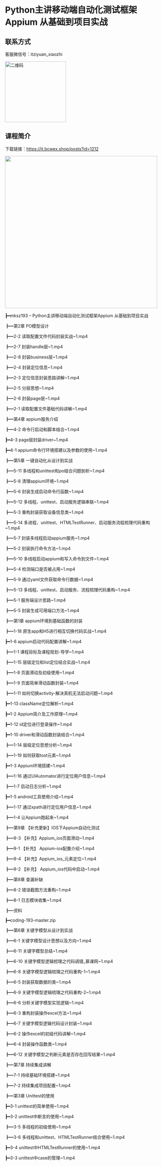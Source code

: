# Python主讲移动端自动化测试框架Appium 从基础到项目实战

## 联系方式

客服微信号：itziyuan_xiaozhi

<img src="https://ziyuanyun.oss-cn-guangzhou.aliyuncs.com/common/20240614073449/666b82192834a.jpg" width="200" height="200" alt="二维码">

## 课程简介

下载链接：https://it.bcwex.shop/posts?id=1212

<img src="https://ziyuanyun.oss-cn-guangzhou.aliyuncs.com/yun/20240515153639/664466078392d.jpg" width="500" alt="">

  ┣━mksz193 &#8211; Python主讲移动端自动化测试框架Appium 从基础到项目实战

 ┣━第2章 PO模型设计

 ┣━2-2 读取配置文件代码封装实战~1.mp4

 ┣━2-7 封装handle层~1.mp4

 ┣━2-8 封装business层~1.mp4

 ┣━2-4 封装定位信息~1.mp4

 ┣━2-3 定位信息封装思路讲解~1.mp4

 ┣━2-5 分层思想~1.mp4

 ┣━2-6 封装page层~1.mp4

 ┣━2-1 读取配置文件基础代码讲解~1.mp4

 ┣━第4章 appium服务介绍

 ┣━4-2 命令行启动和脚本结合~1.mp4

 ┣━4-3 page层封装driver~1.mp4

 ┣━4-1 appium命令行环境搭建以及参数的使用~1.mp4

 ┣━第5章 一键自动化从设计到实战

 ┣━5-11 多线程和unittest和po结合问题剖析~1.mp4

 ┣━5-8 清理appium环境~1.mp4

 ┣━5-6 封装生成启动命令行函数~1.mp4

 ┣━5-12 多线程、unittest、启动服务逻辑串联~1.mp4

 ┣━5-3 重构封装获取设备信息类~1.mp4

 ┣━5-14 多进程、unittest、HTMLTestRunner、启动服务流程梳理代码重构~1.mp4

 ┣━5-7 封装多线程启动appium服务~1.mp4

 ┣━5-2 封装执行命令方法~1.mp4

 ┣━5-10 多线程启动appium和写入命令到文件~1.mp4

 ┣━5-4 检测端口是否被占用~1.mp4

 ┣━5-9 通过yaml文件获取命令行数据~1.mp4

 ┣━5-13 多线程、unittest、启动服务、流程梳理代码重构~1.mp4

 ┣━5-1 服务端设计思路~1.mp4

 ┣━5-5 封装生成可用端口方法~1.mp4

 ┣━第1章 appium环境到基础函数的封装

 ┣━1-18 原生app和H5进行相互切换代码实战~1.mp4

 ┣━1-6 appium启动代码配置讲解~1.mp4

 ┣━1-1 课程目标及课程规划-导学~1.mp4

 ┣━1-15 层级定位和list定位结合实战~1.mp4

 ┣━1-8 页面滑动及初级使用~1.mp4

 ┣━1-9 页面简单滑动函数封装~1.mp4

 ┣━1-11 如何切换activity-解决真机无法启动问题~1.mp4

 ┣━1-13 className定位解析~1.mp4

 ┣━1-2 Appium简介及工作原理~1.mp4

 ┣━1-12 id定位进行登录操作~1.mp4

 ┣━1-10 driver和滑动函数封装结合~1.mp4

 ┣━1-14 层级定位思想分析~1.mp4

 ┣━1-19 如何获取tost元素~1.mp4

 ┣━1-3 Appium环境搭建~1.mp4

 ┣━1-16 通过UIAutomator进行定位用户信息~1.mp4

 ┣━1-7 启动日志分析~1.mp4

 ┣━1-5 android工具使用介绍~1.mp4

 ┣━1-17 通过xpath进行定位用户信息~1.mp4

 ┣━1-4 让Appium跑起来~1.mp4

 ┣━第9章 【补充更新】IOS下Appium自动化测试

 ┣━9-3 【补充】Appium_ios页面滑动~1.mp4

 ┣━9-1 【补充】 Appium-ios配置介绍~1.mp4

 ┣━9-4 【补充】Appium_ios_元素定位~1.mp4

 ┣━9-2 【补充】 Appium_ios代码中启动~1.mp4

 ┣━第8章 查漏补缺

 ┣━8-2 错误截图方法重构~1.mp4

 ┣━8-1 日志模块收集~1.mp4

 ┣━资料

 ┣━coding-193-master.zip

 ┣━第6章 关键字模型从设计到实战

 ┣━6-1 关键字模型设计思想以及方向~1.mp4

 ┣━6-11 关键字模型总结~1.mp4

 ┣━6-10 关键字模型逻辑梳理之代码调错_慕课网~1.mp4

 ┣━6-8 关键字模型逻辑梳理之代码重构-1~1.mp4

 ┣━6-5 封装获取数据的类~1.mp4

 ┣━6-9 关键字模型逻辑梳理之代码重构-2~1.mp4

 ┣━6-6 分析关键字模型实现逻辑~1.mp4

 ┣━6-3 重构封装操作excel方法~1.mp4

 ┣━6-7 关键字模型逻辑代码设计封装~1.mp4

 ┣━6-2 操作excel的初级代码讲解~1.mp4

 ┣━6-4 封装操作函数类~1.mp4

 ┣━6-12 关键字模型之判断元素是否存在回写结果~1.mp4

 ┣━第7章 持续集成讲解

 ┣━7-1 持续基础环境搭建~1.mp4

 ┣━7-2 持续集成项目配置~1.mp4

 ┣━第3章 Unittest的使用

 ┣━3-1 unittest的简单使用~1.mp4

 ┣━3-2 unittest中断言的使用~1.mp4

 ┣━3-5 多线程的初级使用~1.mp4

 ┣━3-6 多线程和unittest、HTMLTestRunner结合使用~1.mp4

 ┣━3-4 unittest中HTMLTestRunner的使用~1.mp4

 ┣━3-3 unittest中case的管理~1.mp4

  